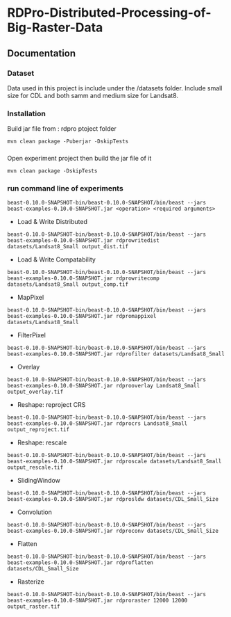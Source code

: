 # RDPro-Distributed-Processing-of-Big-Raster-Data


## Documentation
### Dataset
Data used in this project is include under the /datasets folder.
Include small size for CDL and both samm and medium size for Landsat8.

### Installation
Build jar file from : rdpro ptoject folder
```shell
mvn clean package -Puberjar -DskipTests
```
### 
Open experiment project then build the jar file of it
```shell
mvn clean package -DskipTests
```
### run command line of experiments
```shell
beast-0.10.0-SNAPSHOT-bin/beast-0.10.0-SNAPSHOT/bin/beast --jars beast-examples-0.10.0-SNAPSHOT.jar <operation> <required arguments>
```
- Load & Write Distributed
```shell
beast-0.10.0-SNAPSHOT-bin/beast-0.10.0-SNAPSHOT/bin/beast --jars beast-examples-0.10.0-SNAPSHOT.jar rdprowritedist datasets/Landsat8_Small output_dist.tif
```

- Load & Write Compatability
```shell
beast-0.10.0-SNAPSHOT-bin/beast-0.10.0-SNAPSHOT/bin/beast --jars beast-examples-0.10.0-SNAPSHOT.jar rdprowritecomp datasets/Landsat8_Small output_comp.tif
```

- MapPixel
```shell
beast-0.10.0-SNAPSHOT-bin/beast-0.10.0-SNAPSHOT/bin/beast --jars beast-examples-0.10.0-SNAPSHOT.jar rdpromappixel datasets/Landsat8_Small
```

- FilterPixel
```shell
beast-0.10.0-SNAPSHOT-bin/beast-0.10.0-SNAPSHOT/bin/beast --jars beast-examples-0.10.0-SNAPSHOT.jar rdprofilter datasets/Landsat8_Small
```

- Overlay
```shell
beast-0.10.0-SNAPSHOT-bin/beast-0.10.0-SNAPSHOT/bin/beast --jars beast-examples-0.10.0-SNAPSHOT.jar rdprooverlay Landsat8_Small output_overlay.tif
```

- Reshape: reproject CRS
```shell
beast-0.10.0-SNAPSHOT-bin/beast-0.10.0-SNAPSHOT/bin/beast --jars beast-examples-0.10.0-SNAPSHOT.jar rdprocrs Landsat8_Small output_reproject.tif
```

- Reshape: rescale
```shell
beast-0.10.0-SNAPSHOT-bin/beast-0.10.0-SNAPSHOT/bin/beast --jars beast-examples-0.10.0-SNAPSHOT.jar rdproscale datasets/Landsat8_Small output_rescale.tif
```

- SlidingWindow
```shell
beast-0.10.0-SNAPSHOT-bin/beast-0.10.0-SNAPSHOT/bin/beast --jars beast-examples-0.10.0-SNAPSHOT.jar rdprosldw datasets/CDL_Small_Size
```

- Convolution
```shell
beast-0.10.0-SNAPSHOT-bin/beast-0.10.0-SNAPSHOT/bin/beast --jars beast-examples-0.10.0-SNAPSHOT.jar rdproconv datasets/CDL_Small_Size
```

- Flatten
```shell
beast-0.10.0-SNAPSHOT-bin/beast-0.10.0-SNAPSHOT/bin/beast --jars beast-examples-0.10.0-SNAPSHOT.jar rdproflatten datasets/CDL_Small_Size
```

- Rasterize
```shell
beast-0.10.0-SNAPSHOT-bin/beast-0.10.0-SNAPSHOT/bin/beast --jars beast-examples-0.10.0-SNAPSHOT.jar rdproraster 12000 12000 output_raster.tif
```
